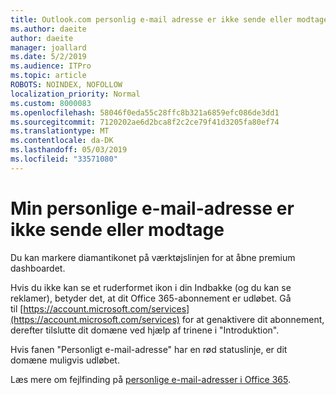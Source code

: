 ```yaml
---
title: Outlook.com personlig e-mail adresse er ikke sende eller modtage
ms.author: daeite
author: daeite
manager: joallard
ms.date: 5/2/2019
ms.audience: ITPro
ms.topic: article
ROBOTS: NOINDEX, NOFOLLOW
localization_priority: Normal
ms.custom: 8000083
ms.openlocfilehash: 58046f0eda55c28ffc8b321a6859efc086de3dd1
ms.sourcegitcommit: 7120202ae6d2bca8f2c2ce79f41d3205fa80ef74
ms.translationtype: MT
ms.contentlocale: da-DK
ms.lasthandoff: 05/03/2019
ms.locfileid: "33571080"
---
```

# <a name="my-personalized-email-address-isnt-sending-or-receiving"></a>Min personlige e-mail-adresse er ikke sende eller modtage

Du kan markere diamantikonet på værktøjslinjen for at åbne premium dashboardet.

Hvis du ikke kan se et ruderformet ikon i din Indbakke (og du kan se reklamer), betyder det, at dit Office 365-abonnement er udløbet. Gå til [https://account.microsoft.com/services](https://account.microsoft.com/services) for at genaktivere dit abonnement, derefter tilslutte dit domæne ved hjælp af trinene i "Introduktion".

Hvis fanen "Personligt e-mail-adresse" har en rød statuslinje, er dit domæne muligvis udløbet.

Læs mere om fejlfinding på [personlige e-mail-adresser i Office 365](https://support.office.com/article/75416a58-b225-4c02-8c07-8979403b427b).
